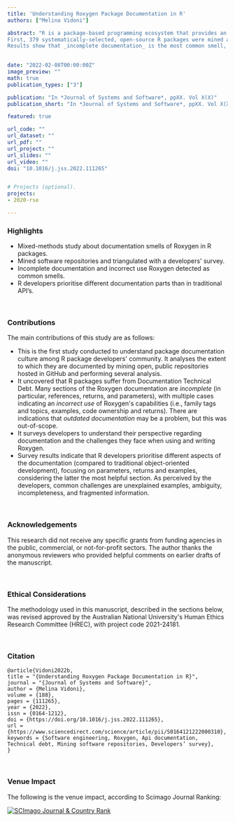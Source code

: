 ```yaml
---
title: 'Understanding Roxygen Package Documentation in R'
authors: ["Melina Vidoni"]

abstract: "R is a package-based programming ecosystem that provides an easy way to install third-party code, datasets, and examples. Thus, R developers rely heavily on the documentation of the packages they import to use them correctly and accurately. This documentation is often written using Roxygen, equivalent to Java's well-known Javadoc. This two-part study provides the first analysis in this area.
First, 379 systematically-selected, open-source R packages were mined and analysed to address the quality of their documentation in terms of presence, distribution, and completeness to identify potential sources of documentation debt of _technical debt_ that describes problems in the documentation. Second, a survey addressed how R package developers perceive documentation and face its challenges (with a response rate of 10.04%). 
Results show that _incomplete documentation_ is the most common smell, with several cases of _incorrect use_ of the Roxygen utilities. Unlike in traditional API documentation, developers do not focus on how behaviour is implemented but on common use cases and parameter documentation. Respondents considered the examples section the most useful, and commonly perceived challenges were unexplained examples, ambiguity, incompleteness and fragmented information."
  

date: "2022-02-08T00:00:00Z"
image_preview: ""
math: true
publication_types: ["3"]

publication: "In *Journal of Systems and Software*, ppXX. Vol X(X)"
publication_short: "In *Journal of Systems and Software*, ppXX. Vol X(X)"

featured: true

url_code: ""
url_dataset: ""
url_pdf: ""
url_project: ""
url_slides: ""
url_video: ""
doi: "10.1016/j.jss.2022.111265"


# Projects (optional).
projects:
- 2020-rse

---
```


### Highlights

- Mixed-methods study about documentation smells of Roxygen in R packages.
- Mined software repositories and triangulated with a developers' survey.
- Incomplete documentation and incorrect use Roxygen detected as common smells.
- R developers prioritise different documentation parts than in traditional API’s.



<br />



### Contributions

The main contributions of this study are as follows:

- This is the first study conducted to understand package documentation culture among R package developers' community. It analyses the extent to which they are documented by mining open, public repositories hosted in GitHub and performing several analysis.
- It uncovered that R packages suffer from Documentation Technical Debt. Many sections of the Roxygen documentation are _incomplete_ (in particular, references, returns, and parameters), with multiple cases indicating an _incorrect use_ of Roxygen's capabilities (i.e., family tags and topics, examples, code ownership and returns). There are indications that _outdated documentation_ may be a problem, but this was out-of-scope.
- It surveys developers to understand their perspective regarding documentation and the challenges they face when using and writing Roxygen. 
- Survey results indicate that R developers prioritise different aspects of the documentation (compared to traditional object-oriented development), focusing on parameters, returns and examples, considering the latter the most helpful section. As perceived by the developers, common challenges are unexplained examples, ambiguity, incompleteness, and fragmented information.



<br />


### Acknowledgements

This research did not receive any specific grants from funding agencies in the public, commercial, or not-for-profit sectors. The author thanks the anonymous reviewers who provided helpful comments on earlier drafts of the manuscript.


<br />


### Ethical Considerations

The methodology used in this manuscript, described in the sections below, was revised approved by the Australian National University's Human Ethics Research Committee (HREC), with project code 2021-24181.


<br />





### Citation

```
@article{Vidoni2022b,
title = "{Understanding Roxygen Package Documentation in R}",
journal = "{Journal of Systems and Software}",
author = {Melina Vidoni},
volume = {188},
pages = {111265},
year = {2022},
issn = {0164-1212},
doi = {https://doi.org/10.1016/j.jss.2022.111265},
url = {https://www.sciencedirect.com/science/article/pii/S0164121222000310},
keywords = {Software engineering, Roxygen, Api documentation, Technical debt, Mining software repositories, Developers’ survey},
}
```



<br />

### Venue Impact

The following is the venue impact, according to Scimago Journal Ranking:

<a href="https://www.scimagojr.com/journalsearch.php?q=19309&amp;tip=sid&amp;exact=no" title="SCImago Journal &amp; Country Rank"><img border="0" src="https://www.scimagojr.com/journal_img.php?id=19309" alt="SCImago Journal &amp; Country Rank"  /></a>
